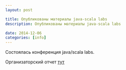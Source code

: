 ```yaml
---
layout: post

title: Опубликованы материалы java-scala labs
description: Опубликованы материалы java-scala labs

date: 2014-12-06
categories: [info]
---
```


Состоялась конференция java/scala labs.

Организаторский отчет [тут](http://www.geekslab.co/blog/57-organizatorskiyi-otchet-javascala-lab)